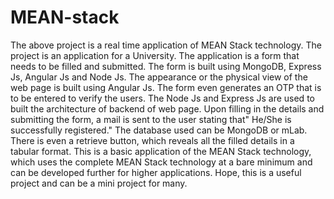 # MEAN-stack
The above project is a real time application of MEAN Stack technology.
The project is an application for a University. The application is a form that needs to be filled and submitted.
The form is built using MongoDB, Express Js, Angular Js and Node Js.
The appearance or the physical view of the web page is built using Angular Js.
The form even generates an OTP that is to be entered to verify the users.
The Node Js and Express Js are used to built the architecture of backend of web page.
Upon filling in the details and submitting the form, a mail is sent to the user stating that" He/She is successfully registered."
The database used can be  MongoDB or mLab.
There is even a retrieve button, which reveals all the filled details in a tabular format.
This is a basic application of the MEAN Stack technology, which uses the complete MEAN Stack technology  at a bare minimum and can be developed further for higher applications.
                Hope, this is a useful project and can be a mini project for many. 
